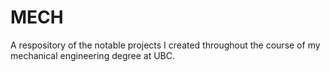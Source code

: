 # MECH
A respository of the notable projects I created throughout the course of my mechanical engineering degree at UBC.
